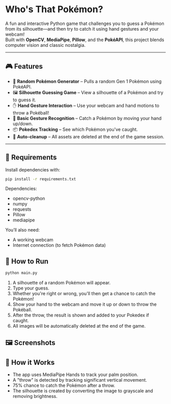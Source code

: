 # Who's That Pokémon?

A fun and interactive Python game that challenges you to guess a Pokémon from its silhouette—and then try to catch it using hand gestures and your webcam!  
Built with **OpenCV**, **MediaPipe**, **Pillow**, and the **PokéAPI**, this project blends computer vision and classic nostalgia.

---

## 🎮 Features

- 🎲 **Random Pokémon Generator** – Pulls a random Gen 1 Pokémon using PokéAPI.
- 🖼️ **Silhouette Guessing Game** – View a silhouette of a Pokémon and try to guess it.
- ✋ **Hand Gesture Interaction** – Use your webcam and hand motions to throw a Pokéball!
- 🧠 **Basic Gesture Recognition** – Catch a Pokémon by moving your hand up/down.
- 📦 **Pokedex Tracking** – See which Pokémon you've caught.
- 🧹 **Auto-cleanup** – All assets are deleted at the end of the game session.

---

## 🧱 Requirements

Install dependencies with:

```bash
pip install -r requirements.txt
```
Dependencies:
- opencv-python
- numpy
- requests
- Pillow
- mediapipe

You’ll also need:
- A working webcam
- Internet connection (to fetch Pokémon data)

## 🚀 How to Run
```bash
python main.py
```

1. A silhouette of a random Pokémon will appear.
2. Type your guess.
3. Whether you're right or wrong, you'll then get a chance to catch the Pokémon!
4. Show your hand to the webcam and move it up or down to throw the Pokéball.
5. After the throw, the result is shown and added to your Pokedex if caught.
6. All images will be automatically deleted at the end of the game.

## 🖼️ Screenshots

## 🧠 How it Works
- The app uses MediaPipe Hands to track your palm position.
- A "throw" is detected by tracking significant vertical movement.
- 75% chance to catch the Pokémon after a throw.
- The silhouette is created by converting the image to grayscale and removing brightness.
